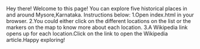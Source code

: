 Hey there! Welcome to this page!
You can explore five historical places in and around Mysore,Karnataka. Instructions below:
1.Open index.html in your browser.
2.You could either click on the different locations on the list or the markers on the map to know more about each location.
3.A Wikipedia link opens up for each location.Click on the link to open the Wikipedia article.Happy exploring!